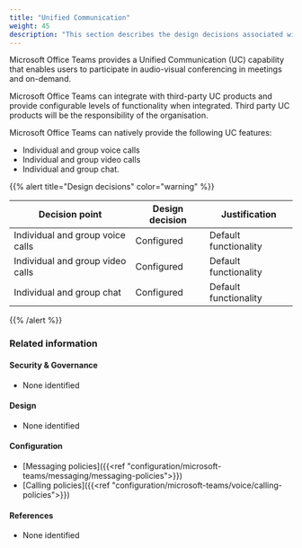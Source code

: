 ```yaml
---
title: "Unified Communication"
weight: 45
description: "This section describes the design decisions associated with Teams Unified Communication for system(s) built using ASD's Blueprint for Secure Cloud."
---
```


Microsoft Office Teams provides a Unified Communication (UC) capability that enables users to participate in audio-visual conferencing in meetings and on-demand.

Microsoft Office Teams can integrate with third-party UC products and provide configurable levels of functionality when integrated. Third party UC products will be the responsibility of the organisation.

Microsoft Office Teams can natively provide the following UC features:

* Individual and group voice calls
* Individual and group video calls
* Individual and group chat.

{{% alert title="Design decisions" color="warning" %}}

| Decision point                   | Design decision | Justification         |
|----------------------------------|-----------------|-----------------------|
| Individual and group voice calls | Configured      | Default functionality |
| Individual and group video calls | Configured      | Default functionality |
| Individual and group chat        | Configured      | Default functionality |

{{% /alert %}}

### Related information

#### Security & Governance

* None identified

#### Design

* None identified

#### Configuration

* [Messaging policies]({{<ref "configuration/microsoft-teams/messaging/messaging-policies">}})
* [Calling policies]({{<ref "configuration/microsoft-teams/voice/calling-policies">}})

#### References

* None identified